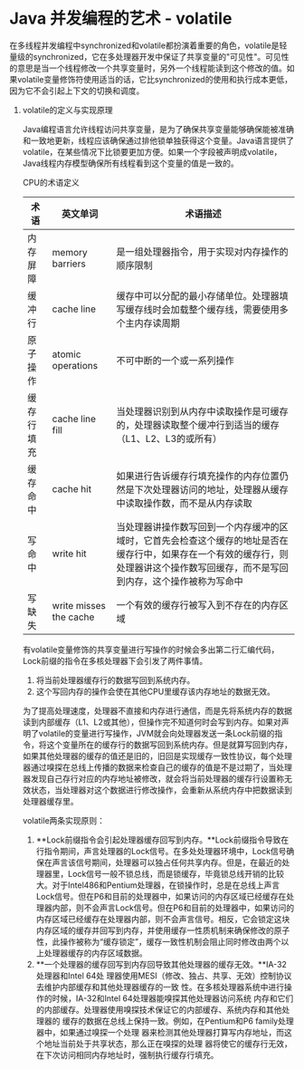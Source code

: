 # Java 并发编程的艺术 - volatile



在多线程并发编程中synchronized和volatile都扮演着重要的角色，volatile是轻量级的synchronized，它在多处理器开发中保证了共享变量的"可见性"。可见性的意思是当一个线程修改一个共享变量时，另外一个线程能读到这个修改的值。如果volatile变量修饰符使用适当的话，它比synchronized的使用和执行成本更低，因为它不会引起上下文的切换和调度。

1. volatile的定义与实现原理

   Java编程语言允许线程访问共享变量，是为了确保共享变量能够确保能被准确和一致地更新，线程应该确保通过排他锁单独获得这个变量。Java语言提供了volatile，在某些情况下比锁要更加方便。如果一个字段被声明成volatile，Java线程内存模型确保所有线程看到这个变量的值是一致的。

   CPU的术语定义

   | 术语| 英文单词               | 术语描述                                                     |
   | ---------- | ---------------------- | ------------------------------------------------------------ |
   | 内存屏障   | memory barriers        | 是一组处理器指令，用于实现对内存操作的顺序限制               |
   | 缓冲行     | cache line             | 缓存中可以分配的最小存储单位。处理器填写缓存线时会加载整个缓存线，需要使用多个主内存读周期 |
   | 原子操作   | atomic operations      | 不可中断的一个或一系列操作                                   |
   | 缓存行填充 | cache line fill        | 当处理器识别到从内存中读取操作是可缓存的，处理器读取整个缓冲行到适当的缓存（L1、L2、L3的或所有） |
   | 缓存命中   | cache hit              | 如果进行告诉缓存行填充操作的内存位置仍然是下次处理器访问的地址，处理器从缓存中读取操作数，而不是从内存读取 |
   | 写命中     | write hit              | 当处理器讲操作数写回到一个内存缓冲的区域时，它首先会检查这个缓存的地址是否在缓存行中，如果存在一个有效的缓存行，则处理器讲这个操作数写回缓存，而不是写回到内存，这个操作被称为写命中 |
   | 写缺失     | write misses the cache | 一个有效的缓存行被写入到不存在的内存区域                     |

   有volatile变量修饰的共享变量进行写操作的时候会多出第二行汇编代码，Lock前缀的指令在多核处理器下会引发了两件事情。
   
   1. 将当前处理器缓存行的数据写回到系统内存。
   2. 这个写回内存的操作会使在其他CPU里缓存该内存地址的数据无效。
   
   为了提高处理速度，处理器不直接和内存进行通信，而是先将系统内存的数据读到内部缓存（L1、L2或其他），但操作完不知道何时会写到内存。如果对声明了volatile的变量进行写操作，JVM就会向处理器发送一条Lock前缀的指令，将这个变量所在的缓存行的数据写回到系统内存。但是就算写回到内存，如果其他处理器的缓存的值还是旧的，旧回是实现缓存一致性协议，每个处理器通过嗅探在总线上传播的数据来检查自己的缓存的值是不是过期了，当处理器发现自己存行对应的内存地址被修改，就会将当前处理器的缓存行设置称无效状态，当处理器对这个数据进行修改操作，会重新从系统内存中把数据读到处理器缓存里。
   
   volatile两条实现原则：
   
   1. **Lock前缀指令会引起处理器缓存回写到内存。**Lock前缀指令导致在行指令期间，声言处理器的Lock信号。在多处处理器环境中，Lock信号确保在声言该信号期间，处理器可以独占任何共享内存。但是，在最近的处理器里，Lock信号一般不锁总线，而是锁缓存，毕竟锁总线开销的比较大。对于Intel486和Pentium处理器，在锁操作时，总是在总线上声言Lock信号。但在P6和目前的处理器中，如果访问的内存区域已经缓存在处理器内部，则不会声言Lock信号。但在P6和目前的处理器中，如果访问的内存区域已经缓存在处理器内部，则不会声言信号。相反，它会锁定这块内存区域的缓存并回写到内存，并使用缓存一性质机制来确保修改的原子性，此操作被称为“缓存锁定”，缓存一致性机制会阻止同时修改由两个以上处理器缓存的内存区域数据。
   2. **一个处理器的缓存回写到内存回导致其他处理器的缓存无效。**IA-32处理器和Intel 64处 理器使用MESI（修改、独占、共享、无效）控制协议去维护内部缓存和其他处理器缓存的一致 性。在多核处理器系统中进行操作的时候，IA-32和Intel 64处理器能嗅探其他处理器访问系统 内存和它们的内部缓存。处理器使用嗅探技术保证它的内部缓存、系统内存和其他处理器的 缓存的数据在总线上保持一致。例如，在Pentium和P6 family处理器中，如果通过嗅探一个处理 器来检测其他处理器打算写内存地址，而这个地址当前处于共享状态，那么正在嗅探的处理 器将使它的缓存行无效，在下次访问相同内存地址时，强制执行缓存行填充。
   
   

